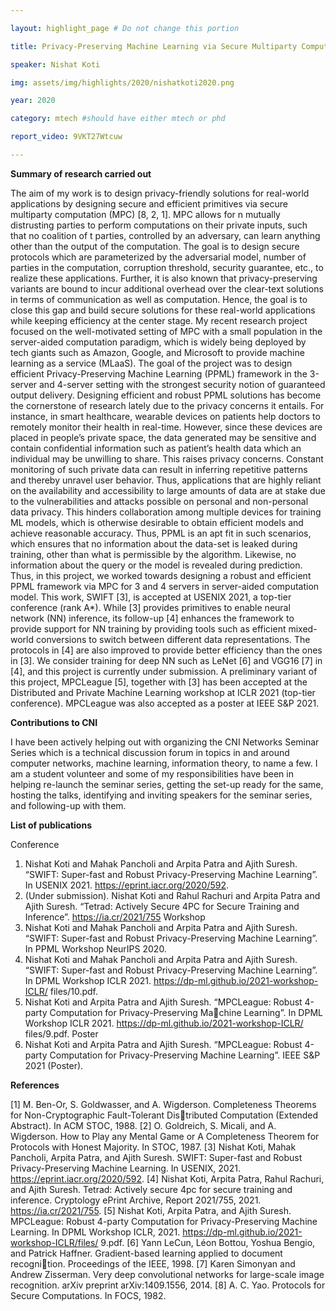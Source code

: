 ```yaml
---

layout: highlight_page # Do not change this portion

title: Privacy-Preserving Machine Learning via Secure Multiparty Computation

speaker: Nishat Koti

img: assets/img/highlights/2020/nishatkoti2020.png

year: 2020

category: mtech #should have either mtech or phd

report_video: 9VKT27Wtcuw

---
```


**Summary of research carried out**

The aim of my work is to design privacy-friendly solutions for real-world applications by designing secure and efficient
primitives via secure multiparty computation (MPC) [8, 2, 1]. MPC allows for n mutually distrusting parties to perform
computations on their private inputs, such that no coalition of t parties, controlled by an adversary, can learn anything other
than the output of the computation. The goal is to design secure protocols which are parameterized by the adversarial model,
number of parties in the computation, corruption threshold, security guarantee, etc., to realize these applications. Further, it
is also known that privacy-preserving variants are bound to incur additional overhead over the clear-text solutions in terms of
communication as well as computation. Hence, the goal is to close this gap and build secure solutions for these real-world
applications while keeping efficiency at the center stage.
My recent research project focused on the well-motivated setting of MPC with a small population in the server-aided
computation paradigm, which is widely being deployed by tech giants such as Amazon, Google, and Microsoft to provide
machine learning as a service (MLaaS). The goal of the project was to design efficient Privacy-Preserving Machine Learning
(PPML) framework in the 3-server and 4-server setting with the strongest security notion of guaranteed output delivery.
Designing efficient and robust PPML solutions has become the cornerstone of research lately due to the privacy concerns
it entails. For instance, in smart healthcare, wearable devices on patients help doctors to remotely monitor their health
in real-time. However, since these devices are placed in people’s private space, the data generated may be sensitive and
contain confidential information such as patient’s health data which an individual may be unwilling to share. This raises
privacy concerns. Constant monitoring of such private data can result in inferring repetitive patterns and thereby unravel user
behavior. Thus, applications that are highly reliant on the availability and accessibility to large amounts of data are at stake
due to the vulnerabilities and attacks possible on personal and non-personal data privacy. This hinders collaboration among
multiple devices for training ML models, which is otherwise desirable to obtain efficient models and achieve reasonable
accuracy. Thus, PPML is an apt fit in such scenarios, which ensures that no information about the data-set is leaked during
training, other than what is permissible by the algorithm. Likewise, no information about the query or the model is revealed
during prediction. Thus, in this project, we worked towards designing a robust and efficient PPML framework via MPC for 3
and 4 servers in server-aided computation model. This work, SWIFT [3], is accepted at USENIX 2021, a top-tier conference
(rank A*).
While [3] provides primitives to enable neural network (NN) inference, its follow-up [4] enhances the framework to
provide support for NN training by providing tools such as efficient mixed-world conversions to switch between different
data representations. The protocols in [4] are also improved to provide better efficiency than the ones in [3]. We consider
training for deep NN such as LeNet [6] and VGG16 [7] in [4], and this project is currently under submission. A preliminary
variant of this project, MPCLeague [5], together with [3] has been accepted at the Distributed and Private Machine Learning
workshop at ICLR 2021 (top-tier conference). MPCLeague was also accepted as a poster at IEEE S&P 2021.

**Contributions to CNI**

I have been actively helping out with organizing the CNI Networks Seminar Series which is a technical discussion forum in
topics in and around computer networks, machine learning, information theory, to name a few. I am a student volunteer and
some of my responsibilities have been in helping re-launch the seminar series, getting the set-up ready for the same, hosting
the talks, identifying and inviting speakers for the seminar series, and following-up with them.

**List of publications**

Conference

1. Nishat Koti and Mahak Pancholi and Arpita Patra and Ajith Suresh. “SWIFT: Super-fast and Robust Privacy-Preserving
Machine Learning”. In USENIX 2021. https://eprint.iacr.org/2020/592.
2. (Under submission). Nishat Koti and Rahul Rachuri and Arpita Patra and Ajith Suresh. “Tetrad: Actively Secure 4PC
for Secure Training and Inference”. https://ia.cr/2021/755
Workshop
1. Nishat Koti and Mahak Pancholi and Arpita Patra and Ajith Suresh. “SWIFT: Super-fast and Robust Privacy-Preserving
Machine Learning”. In PPML Workshop NeurIPS 2020.
2. Nishat Koti and Mahak Pancholi and Arpita Patra and Ajith Suresh. “SWIFT: Super-fast and Robust Privacy-Preserving
Machine Learning”. In DPML Workshop ICLR 2021. https://dp-ml.github.io/2021-workshop-ICLR/
files/10.pdf.
3. Nishat Koti and Arpita Patra and Ajith Suresh. “MPCLeague: Robust 4-party Computation for Privacy-Preserving Machine Learning”. In DPML Workshop ICLR 2021. https://dp-ml.github.io/2021-workshop-ICLR/
files/9.pdf.
Poster
1. Nishat Koti and Arpita Patra and Ajith Suresh. “MPCLeague: Robust 4-party Computation for Privacy-Preserving
Machine Learning”. IEEE S&P 2021 (Poster).

**References**

[1] M. Ben-Or, S. Goldwasser, and A. Wigderson. Completeness Theorems for Non-Cryptographic Fault-Tolerant Distributed Computation (Extended Abstract). In ACM STOC, 1988.
[2] O. Goldreich, S. Micali, and A. Wigderson. How to Play any Mental Game or A Completeness Theorem for Protocols
with Honest Majority. In STOC, 1987.
[3] Nishat Koti, Mahak Pancholi, Arpita Patra, and Ajith Suresh. SWIFT: Super-fast and Robust Privacy-Preserving Machine
Learning. In USENIX, 2021. https://eprint.iacr.org/2020/592.
[4] Nishat Koti, Arpita Patra, Rahul Rachuri, and Ajith Suresh. Tetrad: Actively secure 4pc for secure training and inference.
Cryptology ePrint Archive, Report 2021/755, 2021. https://ia.cr/2021/755.
[5] Nishat Koti, Arpita Patra, and Ajith Suresh. MPCLeague: Robust 4-party Computation for Privacy-Preserving Machine
Learning. In DPML Workshop ICLR, 2021. https://dp-ml.github.io/2021-workshop-ICLR/files/
9.pdf.
[6] Yann LeCun, Léon Bottou, Yoshua Bengio, and Patrick Haffner. Gradient-based learning applied to document recognition. Proceedings of the IEEE, 1998.
[7] Karen Simonyan and Andrew Zisserman. Very deep convolutional networks for large-scale image recognition. arXiv
preprint arXiv:1409.1556, 2014.
[8] A. C. Yao. Protocols for Secure Computations. In FOCS, 1982.
